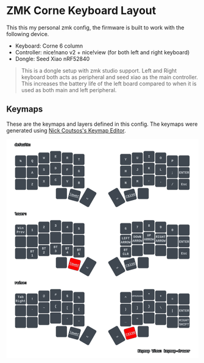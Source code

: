 # ZMK Corne Keyboard Layout

This this my personal zmk config, the firmware is built to work with the following device.

- Keyboard: Corne 6 column
- Controller: nice!nano v2 + nice!view (for both left and right keyboard)
- Dongle: Seed Xiao nRF52840

> This is a dongle setup with zmk studio support. Left and Right keyboard both acts as peripheral and seed xiao as the main controller. This increases the battery life of the left board compared to when it is used as both main and left peripheral.

## Keymaps

These are the keymaps and layers defined in this config.
The keymaps were generated using [Nick Coutsos's Keymap Editor](https://nickcoutsos.github.io/keymap-editor/).

![keymaps](https://github.com/DarrenVictoriano/zmk-config/blob/master/images/corne.svg)

